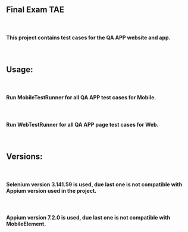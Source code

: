 <h2>Final Exam TAE</h2>
<br>
<h4>This project contains test cases for the QA APP website and app.</h4>
<br>
<h2>Usage:</h2>
<br>
<h4>Run MobileTestRunner for all QA APP test cases for Mobile.</h4>
<br>
<h4>Run WebTestRunner for all QA APP page test cases for Web.</h4>
<br>
<h2>Versions:</h2>
<br>
<h4>Selenium version 3.141.59 is used, due last one is not compatible with Appium version used in the project.</h4>
<br>
<h4>Appium version 7.2.0 is used, due last one is not compatible with MobileElement.</h4>
